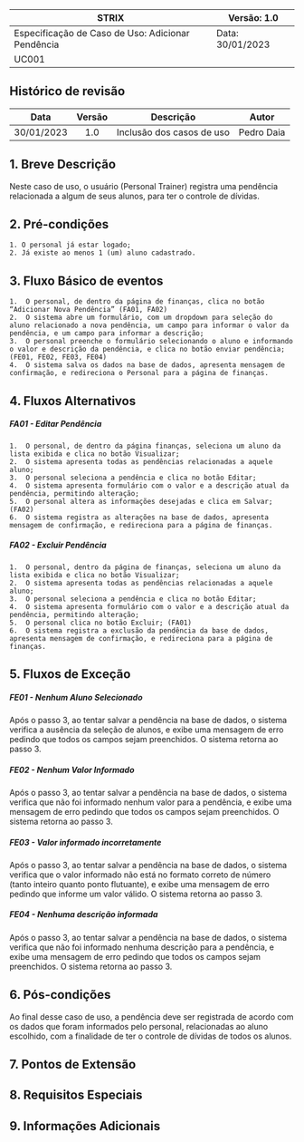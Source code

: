 | STRIX                                           |   Versão:           1.0 |
|------------------------------------------------|-------------------------|
| Especificação de Caso de Uso: Adicionar Pendência |   Data:  30/01/2023  |
| UC001                                          |                         |

## Histórico de revisão
|    Data    | Versão |         Descrição         |   Autor   |
|:----------:|:------:|:-------------------------:|:---------:|
| 30/01/2023 | 1.0    | Inclusão dos casos de uso | Pedro Daia |

## 1. Breve Descrição
Neste caso de uso, o usuário (Personal Trainer) registra uma pendência relacionada a algum de seus alunos, para ter o controle de dívidas.

## 2. Pré-condições
	1. O personal já estar logado;
	2. Já existe ao menos 1 (um) aluno cadastrado.

## 3. Fluxo Básico de eventos
	1.  O personal, de dentro da página de finanças, clica no botão “Adicionar Nova Pendência” (FA01, FA02)
	2.  O sistema abre um formulário, com um dropdown para seleção do aluno relacionado a nova pendência, um campo para informar o valor da pendência, e um campo para informar a descrição;
	3.  O personal preenche o formulário selecionando o aluno e informando o valor e descrição da pendência, e clica no botão enviar pendência; (FE01, FE02, FE03, FE04)
	4.  O sistema salva os dados na base de dados, apresenta mensagem de confirmação, e redireciona o Personal para a página de finanças.

## 4. Fluxos Alternativos
##### FA01 - Editar Pendência
	1.  O personal, de dentro da página finanças, seleciona um aluno da lista exibida e clica no botão Visualizar;
	2.  O sistema apresenta todas as pendências relacionadas a aquele aluno;
	3.  O personal seleciona a pendência e clica no botão Editar;
	4.  O sistema apresenta formulário com o valor e a descrição atual da pendência, permitindo alteração;
	5.  O personal altera as informações desejadas e clica em Salvar; (FA02)
	6.  O sistema registra as alterações na base de dados, apresenta mensagem de confirmação, e redireciona para a página de finanças.
##### FA02 - Excluir Pendência
	1.  O personal, dentro da página de finanças, seleciona um aluno da lista exibida e clica no botão Visualizar;
	2.  O sistema apresenta todas as pendências relacionadas a aquele aluno;
	3.  O personal seleciona a pendência e clica no botão Editar;
	4.  O sistema apresenta formulário com o valor e a descrição atual da pendência, permitindo alteração;
	5.  O personal clica no botão Excluir; (FA01)
	6.  O sistema registra a exclusão da pendência da base de dados, apresenta mensagem de confirmação, e redireciona para a página de finanças.


## 5. Fluxos de Exceção
##### FE01 - Nenhum Aluno Selecionado
Após o passo 3, ao tentar salvar a pendência na base de dados, o sistema verifica a ausência da seleção de alunos, e exibe uma mensagem de erro pedindo que todos os campos sejam preenchidos. O sistema retorna ao passo 3.
##### FE02 - Nenhum Valor Informado
Após o passo 3, ao tentar salvar a pendência na base de dados, o sistema verifica que não foi informado nenhum valor para a pendência, e exibe uma mensagem de erro pedindo que todos os campos sejam preenchidos. O sistema retorna ao passo 3.
##### FE03 - Valor informado incorretamente
Após o passo 3, ao tentar salvar a pendência na base de dados, o sistema verifica que o valor informado não está no formato correto de número (tanto inteiro quanto ponto flutuante), e exibe uma mensagem de erro pedindo que informe um valor válido. O sistema retorna ao passo 3.
##### FE04 - Nenhuma descrição informada
Após o passo 3, ao tentar salvar a pendência na base de dados, o sistema verifica que não foi informado nenhuma descrição para a pendência, e exibe uma mensagem de erro pedindo que todos os campos sejam preenchidos. O sistema retorna ao passo 3.

## 6. Pós-condições
Ao final desse caso de uso, a pendência deve ser registrada de acordo com os dados que foram informados pelo personal, relacionadas ao aluno escolhido, com a finalidade de ter o controle de dívidas de todos os alunos.

## 7. Pontos de Extensão
## 8. Requisitos Especiais
## 9. Informações Adicionais